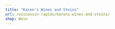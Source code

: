 ```yaml
---
title: "Karen's Wines and Steins"
url: /wisconsin-rapids/karens-wines-and-steins/
shop: Wein
---
```


